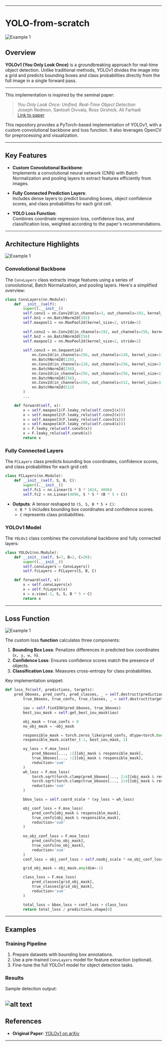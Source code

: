 
---

# YOLO-from-scratch

![Example 1](image.png)

## Overview

**YOLOv1 (You Only Look Once)** is a groundbreaking approach for real-time object detection. Unlike traditional methods, YOLOv1 divides the image into a grid and predicts bounding boxes and class probabilities directly from the full image in a single forward pass.
****
This implementation is inspired by the seminal paper:

> *You Only Look Once: Unified, Real-Time Object Detection*  
> Joseph Redmon, Santosh Divvala, Ross Girshick, Ali Farhadi  
> [Link to paper](https://arxiv.org/abs/1506.02640)

This repository provides a PyTorch-based implementation of YOLOv1, with a custom convolutional backbone and loss function. It also leverages OpenCV for preprocessing and visualization.

---

## Key Features

- **Custom Convolutional Backbone**:  
  Implements a convolutional neural network (CNN) with Batch Normalization and pooling layers to extract features efficiently from images.

- **Fully Connected Prediction Layers**:  
  Includes dense layers to predict bounding boxes, object confidence scores, and class probabilities for each grid cell.

- **YOLO Loss Function**:  
  Combines coordinate regression loss, confidence loss, and classification loss, weighted according to the paper's recommendations.

---

## Architecture Highlights

![Example 1](image-2.png)


### Convolutional Backbone

The `ConvLayers` class extracts image features using a series of convolutional, Batch Normalization, and pooling layers. Here's a simplified overview:

```python
class ConvLayers(nn.Module):
    def __init__(self):
        super().__init__()
        self.conv1 = nn.Conv2d(in_channels=3, out_channels=192, kernel_size=7, stride=2, padding=3)  
        self.bn1 = nn.BatchNorm2d(192)
        self.maxpool1 = nn.MaxPool2d(kernel_size=2, stride=2)
        
        self.conv2 = nn.Conv2d(in_channels=192, out_channels=256, kernel_size=3, padding=1)  
        self.bn2 = nn.BatchNorm2d(256)
        self.maxpool2 = nn.MaxPool2d(kernel_size=2, stride=2)
        
        self.conv3 = nn.Sequential(
            nn.Conv2d(in_channels=256, out_channels=128, kernel_size=1),
            nn.BatchNorm2d(128),
            nn.Conv2d(in_channels=128, out_channels=256, kernel_size=3, padding=1),  
            nn.BatchNorm2d(256),
            nn.Conv2d(in_channels=256, out_channels=256, kernel_size=1),
            nn.BatchNorm2d(256),
            nn.Conv2d(in_channels=256, out_channels=512, kernel_size=3, padding=1),
            nn.BatchNorm2d(512)
        )
        ...

    def forward(self, x):
        x = self.maxpool1(F.leaky_relu(self.conv1(x)))
        x = self.maxpool2(F.leaky_relu(self.conv2(x)))
        x = self.maxpool3(F.leaky_relu(self.conv3(x)))
        x = self.maxpool4(F.leaky_relu(self.conv4(x)))
        x = F.leaky_relu(self.conv5(x))
        x = F.leaky_relu(self.conv6(x))
        return x
```

### Fully Connected Layers

The `FCLayers` class predicts bounding box coordinates, confidence scores, and class probabilities for each grid cell:

```python
class FCLayers(nn.Module):
    def __init__(self, S, B, C):
        super().__init__()
        self.fc1 = nn.Linear(S * S * 1024, 4096)
        self.fc2 = nn.Linear(4096, S * S * (B * 5 + C))
```

- **Outputs**: A tensor reshaped to `(S, S, B * 5 + C)`:
  - `B * 5` includes bounding box coordinates and confidence scores.
  - `C` represents class probabilities.

### YOLOv1 Model

The `YOLOv1` class combines the convolutional backbone and fully connected layers:

```python
class YOLOv1(nn.Module):
    def __init__(self, S=7, B=2, C=20):
        super().__init__()
        self.convLayers = ConvLayers()
        self.fcLayers = FCLayers(S, B, C)

    def forward(self, x):
        x = self.convLayers(x)
        x = self.fcLayers(x)
        x = x.view(-1, S, S, B * 5 + C)
        return x
```

---

## Loss Function

![Example 1](image-3.png)


The custom loss **function** calculates three components:

1. **Bounding Box Loss**: Penalizes differences in predicted box coordinates (`x, y, w, h`).
2. **Confidence Loss**: Ensures confidence scores match the presence of objects.
3. **Classification Loss**: Measures cross-entropy for class probabilities.

Key implementation snippet:

```python
def loss_fn(self, predictions, targets):
    pred_bboxes, pred_confs, pred_classes, _ = self.destruct(predictions)
        true_bboxes, true_confs, true_classes, _ = self.destruct(targets)

        iou = self.findIOU(pred_bboxes, true_bboxes)
        best_iou_mask = self.get_best_iou_mask(iou)

        obj_mask = true_confs > 0 
        no_obj_mask = ~obj_mask   

        responsible_mask = torch.zeros_like(pred_confs, dtype=torch.bool)
        responsible_mask.scatter_(-1, best_iou_mask, 1)

        xy_loss = F.mse_loss(
            pred_bboxes[..., :2][obj_mask & responsible_mask],
            true_bboxes[..., :2][obj_mask & responsible_mask],
            reduction='sum'
        )
        wh_loss = F.mse_loss(
            torch.sqrt(torch.clamp(pred_bboxes[..., 2:4][obj_mask & responsible_mask], min=1e-6)),
            torch.sqrt(torch.clamp(true_bboxes[..., 2:4][obj_mask & responsible_mask], min=1e-6)),
            reduction='sum'
        )

        bbox_loss = self.coord_scale * (xy_loss + wh_loss)

        obj_conf_loss = F.mse_loss(
            pred_confs[obj_mask & responsible_mask],
            true_confs[obj_mask & responsible_mask],
            reduction='sum'
        )
        
        no_obj_conf_loss = F.mse_loss(
            pred_confs[no_obj_mask],
            true_confs[no_obj_mask],
            reduction='sum'
        )
        conf_loss = obj_conf_loss + self.noobj_scale * no_obj_conf_loss

        grid_obj_mask = obj_mask.any(dim=-1)

        class_loss = F.mse_loss(
            pred_classes[grid_obj_mask],
            true_classes[grid_obj_mask],
            reduction='sum'
        )

        total_loss = bbox_loss + conf_loss + class_loss
        return total_loss / predictions.shape[0] 
```

---

## Examples

### Training Pipeline

1. Prepare datasets with bounding box annotations.
2. Use a pre-trained `ConvLayers` model for feature extraction (optional).
3. Fine-tune the full YOLOv1 model for object detection tasks.

### Results

Sample detection output:  

![alt text](image-1.png)
---

## References

- **Original Paper**: [YOLOv1 on arXiv](https://arxiv.org/abs/1506.02640)

---